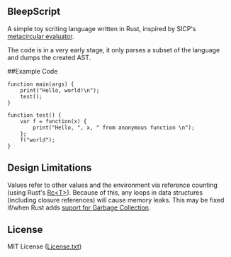 ## BleepScript

A simple toy scriting language written in Rust, inspired by SICP's [metacircular evaluator](https://mitpress.mit.edu/sicp/full-text/sicp/book/node76.html).

The code is in a very early stage, it only parses a subset of the language and dumps the created AST.

##Example Code

    function main(args) {
        print("Hello, world!\n");
        test();
    }

    function test() {
        var f = function(x) {
            print("Hello, ", x, " from anonymous function \n");
        };
        f("world");
    }

## Design Limitations

Values refer to other values and the environment via reference counting (using Rust's [Rc&lt;T&gt;](https://doc.rust-lang.org/std/rc/struct.Rc.html)). Because of this, any loops in data structures (including closure references) will cause memory leaks. This may be fixed if/when Rust adds [suport for Garbage Collection](http://manishearth.github.io/blog/2016/08/18/gc-support-in-rust-api-design/).

## License

MIT License ([License.txt](https://github.com/ricardo-massaro/bleepscript/blob/master/License.txt))
